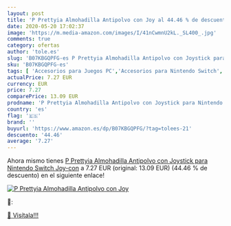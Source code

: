 ```yaml
---
layout: post
title: 'P Prettyia Almohadilla Antipolvo con Joy al 44.46 % de descuento'
date: 2020-05-20 17:02:37
image: 'https://m.media-amazon.com/images/I/41nCwmnU2kL._SL400_.jpg'
comments: true
category: ofertas
author: 'tole.es'
slug: 'B07KBGQPFG-es P Prettyia Almohadilla Antipolvo con Joystick para...'
sku: 'B07KBGQPFG-es'
tags: [ 'Accesorios para Juegos PC','Accesorios para Nintendo Switch','Hardware y juegos para Nintendo Switch','Juegos y Accesorios para PC','Mandos para Nintendo Switch','Videojuegos','nintendo', ]
actualPrice: 7.27 EUR
currency: EUR
price: 7.27
comparePrice: 13.09 EUR
prodname: 'P Prettyia Almohadilla Antipolvo con Joystick para Nintendo Switch Joy-con'
country: 'es'
flag: '🇪🇸'
brand: ''
buyurl: 'https://www.amazon.es/dp/B07KBGQPFG/?tag=tolees-21'
descuento: '44.46'
average: '7.27'
---
```


Ahora mismo tienes [P Prettyia Almohadilla Antipolvo con Joystick para Nintendo Switch Joy-con](https://www.amazon.es/dp/B07KBGQPFG/?tag=tolees-21) a 7.27 EUR (original: 13.09 EUR) (44.46 %  de descuento) en el siguiente enlace!

[![P Prettyia Almohadilla Antipolvo con Joy](https://m.media-amazon.com/images/I/41nCwmnU2kL._SL400_.jpg)](https://www.amazon.es/dp/B07KBGQPFG/?tag=tolees-21)

🔎:


[🛒 Visítala!!!](https://www.amazon.es/dp/B07KBGQPFG/?tag=tolees-21)
